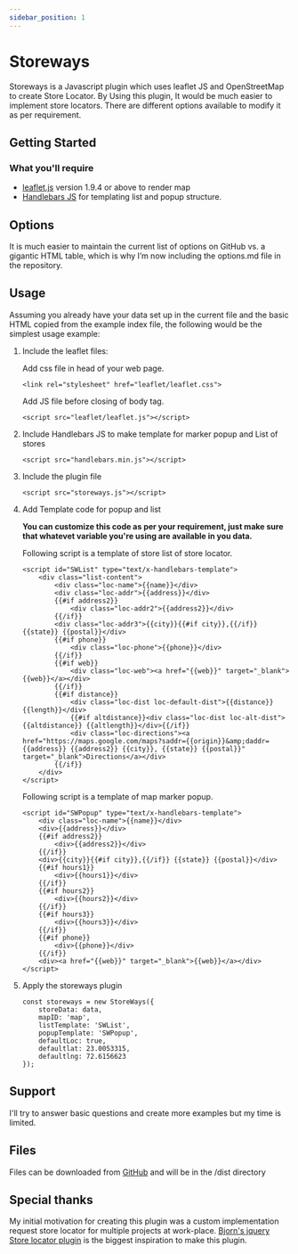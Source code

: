```yaml
---
sidebar_position: 1
---
```


# Storeways

Storeways is a Javascript plugin which uses leaflet JS and OpenStreetMap to create Store Locator. By Using this plugin, It would be much easier to implement store locators. There are different options available to modify it as per requirement.

## Getting Started

### What you'll require

- [leaflet.js](https://leafletjs.com/) version 1.9.4 or above to render map
- [Handlebars JS](https://handlebarsjs.com/) for templating list and popup structure.

## Options

It is much easier to maintain the current list of options on GitHub vs. a gigantic HTML table, which is why I’m now including the options.md file in the repository.

## Usage

Assuming you already have your data set up in the current file and the basic HTML copied from the example index file, the following would be the simplest usage example:

1. Include the leaflet files:

    Add css file in head of your web page.
    ```
    <link rel="stylesheet" href="leaflet/leaflet.css">
    ```
    Add JS file before closing of body tag.
    ```
    <script src="leaflet/leaflet.js"></script>
    ```

2. Include Handlebars JS to make template for marker popup and List of stores

    ```
    <script src="handlebars.min.js"></script>
    ```

3. Include the plugin file

    ```
    <script src="storeways.js"></script>
    ```

4. Add Template code for popup and list

    **You can customize this code as per your requirement, just make sure that whatevet variable you're using are available in you data.**

    Following script is a template of store list of store locator.

    ```
    <script id="SWList" type="text/x-handlebars-template">
        <div class="list-content">
            <div class="loc-name">{{name}}</div>
            <div class="loc-addr">{{address}}</div>
            {{#if address2}}
                <div class="loc-addr2">{{address2}}</div>
            {{/if}}
            <div class="loc-addr3">{{city}}{{#if city}},{{/if}} {{state}} {{postal}}</div>
            {{#if phone}}
                <div class="loc-phone">{{phone}}</div>
            {{/if}}
            {{#if web}}
                <div class="loc-web"><a href="{{web}}" target="_blank">{{web}}</a></div>
            {{/if}}
            {{#if distance}}
                <div class="loc-dist loc-default-dist">{{distance}} {{length}}</div>
                {{#if altdistance}}<div class="loc-dist loc-alt-dist">{{altdistance}} {{altlength}}</div>{{/if}}
                <div class="loc-directions"><a href="https://maps.google.com/maps?saddr={{origin}}&amp;daddr={{address}} {{address2}} {{city}}, {{state}} {{postal}}" target="_blank">Directions</a></div>
            {{/if}}
        </div>
    </script>
    ```

    Following script is a template of map marker popup.

    ```
    <script id="SWPopup" type="text/x-handlebars-template">
        <div class="loc-name">{{name}}</div>
        <div>{{address}}</div>
        {{#if address2}}
            <div>{{address2}}</div>
        {{/if}}
        <div>{{city}}{{#if city}},{{/if}} {{state}} {{postal}}</div>
        {{#if hours1}}
            <div>{{hours1}}</div>
        {{/if}}
        {{#if hours2}}
            <div>{{hours2}}</div>
        {{/if}}
        {{#if hours3}}
            <div>{{hours3}}</div>
        {{/if}}
        {{#if phone}}
            <div>{{phone}}</div>
        {{/if}}
        <div><a href="{{web}}" target="_blank">{{web}}</a></div>
    </script>
    ```
    
5. Apply the storeways plugin

    ```
    const storeways = new StoreWays({
        storeData: data,
        mapID: 'map',
        listTemplate: 'SWList',
        popupTemplate: 'SWPopup',
        defaultLoc: true,
        defaultlat: 23.0053315,
        defaultlng: 72.6156623
    });
    ```    

## Support

I'll try to answer basic questions and create more examples but my time is limited.    

## Files

Files can be downloaded from [GitHub](https://github.com/dhruvangg/storeways) and will be in the /dist directory

## Special thanks
My initial motivation for creating this plugin was a custom implementation request store locator for multiple projects at work-place. [Bjorn's jquery Store locator plugin](https://www.bjornblog.com/web/jquery-store-locator-plugin) is the biggest inspiration to make this plugin. 
